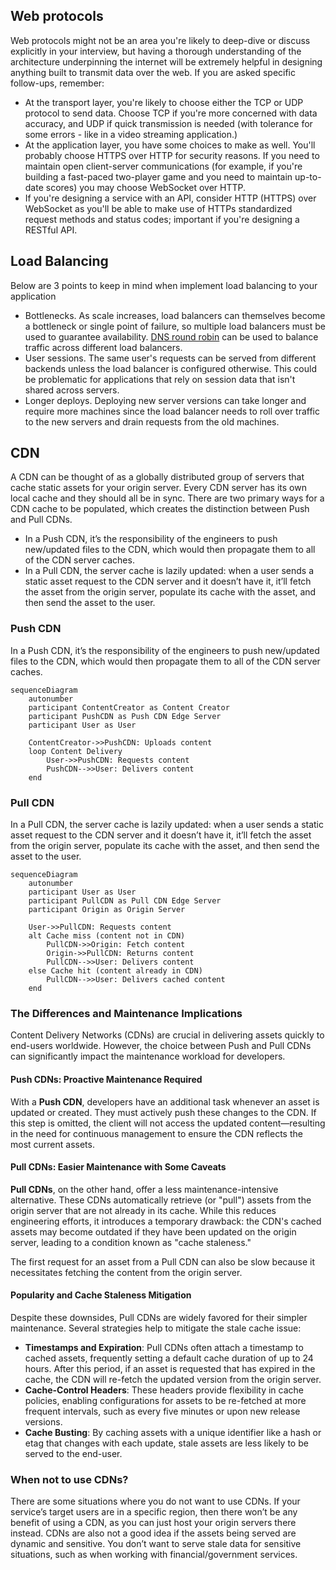 
## Web protocols

Web protocols might not be an area you're likely to deep-dive or discuss explicitly in your interview, but having a thorough understanding of the architecture underpinning the internet will be extremely helpful in designing anything built to transmit data over the web. If you are asked specific follow-ups, remember:

- At the transport layer, you're likely to choose either the TCP or UDP protocol to send data. Choose TCP if you're more concerned with data accuracy, and UDP if quick transmission is needed (with tolerance for some errors - like in a video streaming application.)
- At the application layer, you have some choices to make as well. You'll probably choose HTTPS over HTTP for security reasons. If you need to maintain open client-server communications (for example, if you're building a fast-paced two-player game and you need to maintain up-to-date scores) you may choose WebSocket over HTTP.
- If you're designing a service with an API, consider HTTP (HTTPS) over WebSocket as you'll be able to make use of HTTPs standardized request methods and status codes; important if you're designing a RESTful API.


## Load Balancing

Below are 3 points to keep in mind when implement load balancing to your application
- Bottlenecks. As scale increases, load balancers can themselves become a bottleneck or single point of failure, so multiple load balancers must be used to guarantee availability. [DNS round robin](https://en.wikipedia.org/wiki/Round-robin_DNS) can be used to balance traffic across different load balancers.
- User sessions. The same user's requests can be served from different backends unless the load balancer is configured otherwise. This could be problematic for applications that rely on session data that isn't shared across servers.
- Longer deploys. Deploying new server versions can take longer and require more machines since the load balancer needs to roll over traffic to the new servers and drain requests from the old machines.

## CDN

A CDN can be thought of as a globally distributed group of servers that cache static assets for your origin server. Every CDN server has its own local cache and they should all be in sync. There are two primary ways for a CDN cache to be populated, which creates the distinction between Push and Pull CDNs. 

- In a Push CDN, it’s the responsibility of the engineers to push new/updated files to the CDN, which would then propagate them to all of the CDN server caches. 
- In a Pull CDN, the server cache is lazily updated: when a user sends a static asset request to the CDN server and it doesn’t have it, it’ll fetch the asset from the origin server, populate its cache with the asset, and then send the asset to the user.

### Push CDN 

In a Push CDN, it’s the responsibility of the engineers to push new/updated files to the CDN, which would then propagate them to all of the CDN server caches. 

```mermaid
sequenceDiagram
    autonumber
    participant ContentCreator as Content Creator
    participant PushCDN as Push CDN Edge Server
    participant User as User

    ContentCreator->>PushCDN: Uploads content
    loop Content Delivery
        User->>PushCDN: Requests content
        PushCDN-->>User: Delivers content
    end
```

### Pull CDN 

In a Pull CDN, the server cache is lazily updated: when a user sends a static asset request to the CDN server and it doesn’t have it, it’ll fetch the asset from the origin server, populate its cache with the asset, and then send the asset to the user.

```mermaid
sequenceDiagram
    autonumber
    participant User as User
    participant PullCDN as Pull CDN Edge Server
    participant Origin as Origin Server

    User->>PullCDN: Requests content
    alt Cache miss (content not in CDN)
        PullCDN->>Origin: Fetch content
        Origin->>PullCDN: Returns content
        PullCDN-->>User: Delivers content
    else Cache hit (content already in CDN)
        PullCDN-->>User: Delivers cached content
    end
```

### The Differences and Maintenance Implications

Content Delivery Networks (CDNs) are crucial in delivering assets quickly to end-users worldwide. However, the choice between Push and Pull CDNs can significantly impact the maintenance workload for developers.

#### Push CDNs: Proactive Maintenance Required

With a **Push CDN**, developers have an additional task whenever an asset is updated or created. They must actively push these changes to the CDN. If this step is omitted, the client will not access the updated content—resulting in the need for continuous management to ensure the CDN reflects the most current assets.

#### Pull CDNs: Easier Maintenance with Some Caveats

**Pull CDNs**, on the other hand, offer a less maintenance-intensive alternative. These CDNs automatically retrieve (or "pull") assets from the origin server that are not already in its cache. While this reduces engineering efforts, it introduces a temporary drawback: the CDN's cached assets may become outdated if they have been updated on the origin server, leading to a condition known as "cache staleness."

The first request for an asset from a Pull CDN can also be slow because it necessitates fetching the content from the origin server.

#### Popularity and Cache Staleness Mitigation

Despite these downsides, Pull CDNs are widely favored for their simpler maintenance. Several strategies help to mitigate the stale cache issue:

- **Timestamps and Expiration**: Pull CDNs often attach a timestamp to cached assets, frequently setting a default cache duration of up to 24 hours. After this period, if an asset is requested that has expired in the cache, the CDN will re-fetch the updated version from the origin server.
- **Cache-Control Headers**: These headers provide flexibility in cache policies, enabling configurations for assets to be re-fetched at more frequent intervals, such as every five minutes or upon new release versions.
- **Cache Busting**: By caching assets with a unique identifier like a hash or etag that changes with each update, stale assets are less likely to be served to the end-user.


### When not to use CDNs?

There are some situations where you do not want to use CDNs. If your service’s target users are in a specific region, then there won’t be any benefit of using a CDN, as you can just host your origin servers there instead. CDNs are also not a good idea if the assets being served are dynamic and sensitive. You don’t want to serve stale data for sensitive situations, such as when working with financial/government services.

